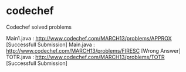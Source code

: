 codechef
========

Codechef solved problems

Main1.java : http://www.codechef.com/MARCH13/problems/APPROX	[Successfull Submission]
Main.java :  http://www.codechef.com/MARCH13/problems/FIRESC	[Wrong Answer]
TOTR.java :  http://www.codechef.com/MARCH13/problems/TOTR	[Successfull Submission]
